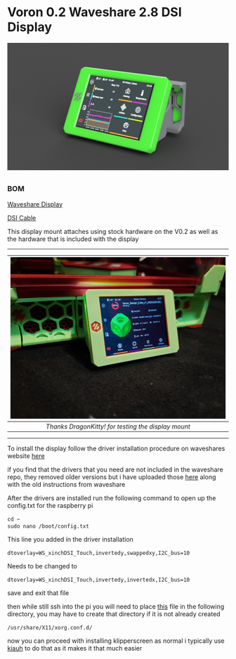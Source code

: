 # Voron 0.2 Waveshare 2.8 DSI Display 
![render](Images/WaveshareSkirtMount.png) 

##

### BOM
[Waveshare Display](https://www.waveshare.com/2.8inch-dsi-lcd.htm)

[DSI Cable](https://www.amazon.com/A1-FFCs-Black-Raspberry-Camera/dp/B07J57LQQS/ref=sr_1_3?)

This display mount attaches using stock hardware on the V0.2 as well as the hardware that is included with the display

 ---



| ![DK_V02](Images/2.png) | 
|:--:| 
| *Thanks DragonKitty! for testing the display mount* |

---

To install the display follow the driver installation procedure on waveshares website [here](https://www.waveshare.com/wiki/2.8inch_DSI_LCD)

if you find that the drivers that you need are not included in the waveshare repo, they removed older versions but i have uploaded those [here](Software/Waveshare-DSI-LCD) along with the old instructions from waveshare 

After the drivers are installed run the following command to open up the config.txt for the raspberry pi
    
    cd ~
    sudo nano /boot/config.txt
   
This line you added in the driver installation 
   
    dtoverlay=WS_xinchDSI_Touch,invertedy,swappedxy,I2C_bus=10

Needs to be changed to 

    dtoverlay=WS_xinchDSI_Touch,invertedy,invertedx,I2C_bus=10

save and exit that file

then while still ssh into the pi you will need to place [this](Software/90-monitor.conf) file in the following directory, you may have to create that directory if it is not already created

    /usr/share/X11/xorg.conf.d/

now you can proceed with installing klipperscreen as normal i typically use [kiauh](https://github.com/th33xitus/kiauh) to do that as it makes it that much easier 

